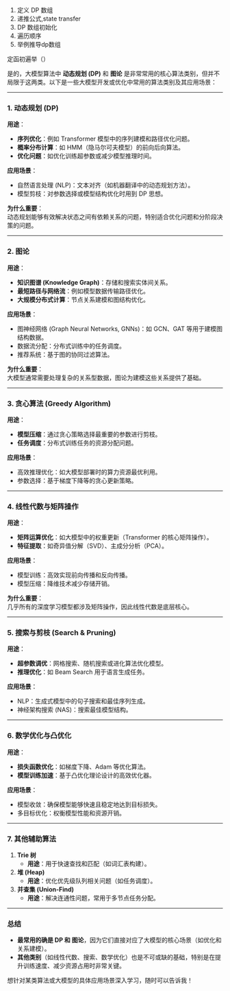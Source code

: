 1. 定义 DP 数组
2. 递推公式,state transfer
3. DP 数组初始化
4. 遍历顺序
5. 举例推导dp数组

定函初遍举（）



是的，大模型算法中 **动态规划 (DP)** 和 **图论** 是非常常用的核心算法类别，但并不局限于这两类。以下是一些大模型开发或优化中常用的算法类别及其应用场景：

---

### **1. 动态规划 (DP)**
**用途**：  
- **序列优化**：例如 Transformer 模型中的序列建模和路径优化问题。  
- **概率分布计算**：如 HMM（隐马尔可夫模型）的前向后向算法。  
- **优化问题**：如优化训练超参数或减少模型推理时间。

**应用场景**：  
- 自然语言处理 (NLP)：文本对齐（如机器翻译中的动态规划方法）。  
- 模型剪枝：对参数选择或模型结构优化时用到 DP 思想。  

**为什么重要**：  
动态规划能够有效解决状态之间有依赖关系的问题，特别适合优化问题和分阶段决策的问题。

---

### **2. 图论**
**用途**：  
- **知识图谱 (Knowledge Graph)**：存储和搜索实体间关系。  
- **最短路径与网络流**：例如模型数据传输路径优化。  
- **大规模分布式计算**：节点关系建模和图结构优化。  

**应用场景**：  
- 图神经网络 (Graph Neural Networks, GNNs)：如 GCN、GAT 等用于建模图结构数据。  
- 数据流分配：分布式训练中的任务调度。  
- 推荐系统：基于图的协同过滤算法。  

**为什么重要**：  
大模型通常需要处理复杂的关系型数据，图论为建模这些关系提供了基础。

---

### **3. 贪心算法 (Greedy Algorithm)**
**用途**：  
- **模型压缩**：通过贪心策略选择最重要的参数进行剪枝。  
- **任务调度**：分布式训练任务的资源分配问题。

**应用场景**：  
- 高效推理优化：如大模型部署时的算力资源最优利用。  
- 参数选择：基于梯度下降等的贪心更新策略。

---

### **4. 线性代数与矩阵操作**
**用途**：  
- **矩阵运算优化**：如大模型中的权重更新（Transformer 的核心矩阵操作）。  
- **特征提取**：如奇异值分解（SVD）、主成分分析（PCA）。  

**应用场景**：  
- 模型训练：高效实现前向传播和反向传播。  
- 模型压缩：降维技术减少存储开销。

**为什么重要**：  
几乎所有的深度学习模型都涉及矩阵操作，因此线性代数是底层核心。

---

### **5. 搜索与剪枝 (Search & Pruning)**
**用途**：  
- **超参数调优**：网格搜索、随机搜索或进化算法优化模型。  
- **推理优化**：如 Beam Search 用于语言生成任务。  

**应用场景**：  
- NLP：生成式模型中的句子搜索和最佳序列生成。  
- 神经架构搜索 (NAS)：搜索最佳模型结构。

---

### **6. 数学优化与凸优化**
**用途**：  
- **损失函数优化**：如梯度下降、Adam 等优化算法。  
- **模型训练加速**：基于凸优化理论设计的高效优化器。

**应用场景**：  
- 模型收敛：确保模型能够快速且稳定地达到目标损失。  
- 多目标优化：权衡模型性能和资源开销。

---

### **7. 其他辅助算法**
1. **Trie 树**  
   - **用途**：用于快速查找和匹配（如词汇表构建）。  
2. **堆 (Heap)**  
   - **用途**：优化优先级队列相关问题（如任务调度）。  
3. **并查集 (Union-Find)**  
   - **用途**：解决连通性问题，常用于多节点任务分配。

---

### **总结**
- **最常用的确是 DP 和 图论**，因为它们直接对应了大模型的核心场景（如优化和关系建模）。  
- **其他类别**（如线性代数、搜索、数学优化）也是不可或缺的基础，特别是在提升训练速度、减少资源占用时非常关键。

想针对某类算法或大模型的具体应用场景深入学习，随时可以告诉我！